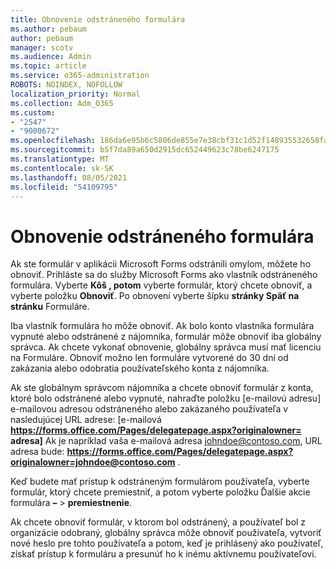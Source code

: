 ```yaml
---
title: Obnovenie odstráneného formulára
ms.author: pebaum
author: pebaum
manager: scotv
ms.audience: Admin
ms.topic: article
ms.service: o365-administration
ROBOTS: NOINDEX, NOFOLLOW
localization_priority: Normal
ms.collection: Adm_O365
ms.custom:
- "2547"
- "9000672"
ms.openlocfilehash: 186da6e95b6c5806de855e7e38cbf31c1d52f148935532658fae0cc3fe111f35
ms.sourcegitcommit: b5f7da89a650d2915dc652449623c78be6247175
ms.translationtype: MT
ms.contentlocale: sk-SK
ms.lasthandoff: 08/05/2021
ms.locfileid: "54109795"
---
```

# <a name="restore-a-deleted-form"></a>Obnovenie odstráneného formulára

Ak ste formulár v aplikácii Microsoft Forms odstránili omylom, môžete ho obnoviť. Prihláste sa do služby Microsoft Forms ako vlastník odstráneného formulára. Vyberte **Kôš , potom** vyberte formulár, ktorý chcete obnoviť, a vyberte položku **Obnoviť**. Po obnovení vyberte šípku **stránky Späť na stránku** Formuláre.

Iba vlastník formulára ho môže obnoviť. Ak bolo konto vlastníka formulára vypnuté alebo odstránené z nájomníka, formulár môže obnoviť iba globálny správca. Ak chcete vykonať obnovenie, globálny správca musí mať licenciu na Formuláre. Obnoviť možno len formuláre vytvorené do 30 dní od zakázania alebo odobratia používateľského konta z nájomníka.

Ak ste globálnym správcom nájomníka a chcete obnoviť formulár z konta, ktoré bolo odstránené alebo vypnuté, nahraďte položku [e-mailovú adresu] e-mailovou adresou odstráneného alebo zakázaného používateľa v nasledujúcej URL adrese: [e-mailová **https://forms.office.com/Pages/delegatepage.aspx?originalowner= adresa]** Ak je napríklad vaša e-mailová adresa johndoe@contoso.com, URL adresa bude: **https://forms.office.com/Pages/delegatepage.aspx?originalowner=johndoe@contoso.com** . 

Keď budete mať prístup k odstráneným formulárom používateľa, vyberte formulár, ktorý chcete premiestniť, a potom vyberte položku Ďalšie akcie formulára **–**  >  **premiestnenie**.

Ak chcete obnoviť formulár, v ktorom bol odstránený, a používateľ bol z organizácie odobraný, globálny správca môže obnoviť používateľa, vytvoriť nové heslo pre tohto používateľa a potom, keď je prihlásený ako používateľ, získať prístup k formuláru a presunúť ho k inému aktívnemu používateľovi. 